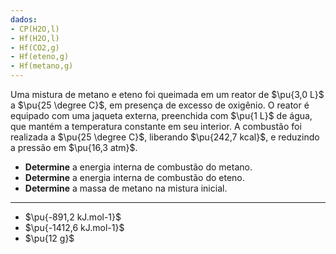 ```yaml
---
dados:
- CP(H2O,l)
- Hf(H2O,l)
- Hf(CO2,g)
- Hf(eteno,g)
- Hf(metano,g)
---
```


Uma mistura de metano e eteno foi queimada em um reator de $\pu{3,0 L}$ a $\pu{25 \degree C}$, em presença de excesso de oxigênio. O reator é equipado com uma jaqueta externa, preenchida com $\pu{1 L}$ de água, que mantém a temperatura constante em seu interior. A combustão foi realizada a $\pu{25 \degree C}$, liberando $\pu{242,7 kcal}$, e reduzindo a pressão em $\pu{16,3 atm}$.

- **Determine** a energia interna de combustão do metano.
- **Determine** a energia interna de combustão do eteno.
- **Determine** a massa de metano na mistura inicial.

---

- $\pu{-891,2 kJ.mol-1}$
- $\pu{-1412,6 kJ.mol-1}$
- $\pu{12 g}$
